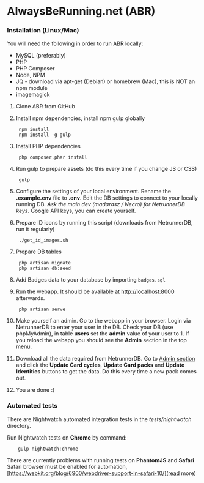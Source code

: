 # AlwaysBeRunning.net (ABR)

### Installation (Linux/Mac)

You will need the following in order to run ABR locally:
- MySQL (preferably)
- PHP
- PHP Composer
- Node, NPM
- JQ - download via apt-get (Debian) or homebrew (Mac), this is NOT an npm module
- imagemagick

1. Clone ABR from GitHub
2. Install npm dependencies, install npm gulp globally

        npm install
        npm install -g gulp

3. Install PHP dependencies

        php composer.phar install

4. Run gulp to prepare assets (do this every time if you change JS or CSS)

        gulp

5. Configure the settings of your local environment. Rename the **.example.env** file to **.env**. Edit the DB settings to connect to your locally running DB. *Ask the main dev (madarasz / Necro) for NetrunnerDB keys*.
Google API keys, you can create yourself.
6. Prepare ID icons by running this script (downloads from NetrunnerDB, run it regularly)

        ./get_id_images.sh

7. Prepare DB tables

        php artisan migrate
        php artisan db:seed

8. Add Badges data to your database by importing `badges.sql`

9. Run the webapp. It should be available at [http://localhost:8000](http://localhost:8000) afterwards.

        php artisan serve

10. Make yourself an admin. Go to the webapp in your browser. Login via NetrunnerDB to enter your user in the DB. Check your DB (use phpMyAdmin), in table **users** set the **admin** value of your user to 1. If you reload the webapp you should see the **Admin** section in the top menu.

12. Download all the data required from NetrunnerDB. Go to [Admin section](http://localhost:8000/admin) and click the **Update Card cycles**, **Update Card packs** and **Update Identities** buttons to get the data. Do this every time a new pack comes out.

13. You are done :)

### Automated tests

There are Nightwatch automated integration tests in the *tests/nightwatch* directory.

Run Nightwatch tests on **Chrome** by command:

        gulp nightwatch:chrome
        
There are currently problems with running tests on **PhantomJS** and **Safari**
Safari browser must be enabled for automation, [https://webkit.org/blog/6900/webdriver-support-in-safari-10/](read more)